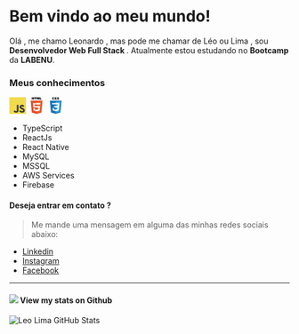 # Bem vindo ao meu mundo!

Olá , me chamo Leonardo , mas pode me chamar de Léo  ou Lima , sou <strong>Desenvolvedor Web Full Stack </strong>.
Atualmente estou estudando no <Strong> Bootcamp</strong> da <strong>LABENU</strong>. 

### Meus conhecimentos
<code><img height="30" src="https://raw.githubusercontent.com/github/explore/80688e429a7d4ef2fca1e82350fe8e3517d3494d/topics/javascript/javascript.png"></code>
<code><img height="30" src="https://raw.githubusercontent.com/github/explore/80688e429a7d4ef2fca1e82350fe8e3517d3494d/topics/html/html.png"></code>
<code><img height="30" src="https://raw.githubusercontent.com/github/explore/80688e429a7d4ef2fca1e82350fe8e3517d3494d/topics/css/css.png"></code>
- TypeScript
- ReactJs
- React Native
- MySQL
- MSSQL
- AWS Services
- Firebase


#### Deseja entrar em contato ? 
> Me mande uma mensagem em alguma das minhas redes sociais abaixo:
-  [Linkedin](https://www.linkedin.com/in/leonardo-lima-53951a122/)
-  [Instagram](https://www.instagram.com/leo.lli/)
- [Facebook](https://www.facebook.com/leonardolima2012)


----

#### <img src="https://media.giphy.com/media/VgCDAzcKvsR6OM0uWg/giphy.gif" width="50"> View my stats on Github 
   
![Leo Lima GitHub Stats](https://github-readme-stats.vercel.app/api?username=lleollima&show_icons=true)

